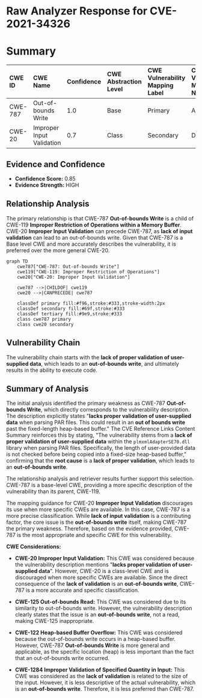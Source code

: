 # Raw Analyzer Response for CVE-2021-34326

# Summary
| CWE ID  | CWE Name                        | Confidence | CWE Abstraction Level | CWE Vulnerability Mapping Label | CWE-Vulnerability Mapping Notes |
| :-------- | :------------------------------ | :--------- | :-------------------- | :------------------------------ | :------------------------------ |
| CWE-787 | Out-of-bounds Write             | 1.0        | Base                  | Primary                         | Allowed                         |
| CWE-20  | Improper Input Validation       | 0.7        | Class                 | Secondary                       | Discouraged                     |

## Evidence and Confidence

*   **Confidence Score:** 0.85
*   **Evidence Strength:** HIGH

## Relationship Analysis
The primary relationship is that CWE-787 **Out-of-bounds Write** is a child of CWE-119 **Improper Restriction of Operations within a Memory Buffer**. CWE-20 **Improper Input Validation** can precede CWE-787, as **lack of input validation** can lead to an out-of-bounds write. Given that CWE-787 is a Base level CWE and more accurately describes the vulnerability, it is preferred over the more general CWE-20.

```mermaid
graph TD
    cwe787["CWE-787: Out-of-bounds Write"]
    cwe119["CWE-119: Improper Restriction of Operations"]
    cwe20["CWE-20: Improper Input Validation"]
    
    cwe787 -->|CHILDOF| cwe119
    cwe20 -->|CANPRECEDE| cwe787
    
    classDef primary fill:#f96,stroke:#333,stroke-width:2px
    classDef secondary fill:#69f,stroke:#333
    classDef tertiary fill:#9e9,stroke:#333
    class cwe787 primary
    class cwe20 secondary
```

## Vulnerability Chain
The vulnerability chain starts with the **lack of proper validation of user-supplied data**, which leads to an **out-of-bounds write**, and ultimately results in the ability to execute code.

## Summary of Analysis
The initial analysis identified the primary weakness as CWE-787 **Out-of-bounds Write**, which directly corresponds to the vulnerability description. The description explicitly states "**lacks proper validation of user-supplied data** when parsing PAR files. This could result in an **out of bounds write** past the fixed-length heap-based buffer." The CVE Reference Links Content Summary reinforces this by stating, "The vulnerability stems from a **lack of proper validation of user-supplied data** within the `plmxmlAdapterSE70.dll` library when parsing PAR files. Specifically, the length of user-provided data is not checked before being copied into a fixed-size heap-based buffer," confirming that the **root cause** is a **lack of proper validation**, which leads to an **out-of-bounds write**.

The relationship analysis and retriever results further support this selection. CWE-787 is a base-level CWE, providing a more specific description of the vulnerability than its parent, CWE-119.

The mapping guidance for CWE-20 **Improper Input Validation** discourages its use when more specific CWEs are available. In this case, CWE-787 is a more precise classification. While **lack of input validation** is a contributing factor, the core issue is the **out-of-bounds write** itself, making CWE-787 the primary weakness. Therefore, based on the evidence provided, CWE-787 is the most appropriate and specific CWE for this vulnerability.

**CWE Considerations:**

*   **CWE-20 Improper Input Validation:** This CWE was considered because the vulnerability description mentions "**lacks proper validation of user-supplied data**". However, CWE-20 is a class-level CWE and is discouraged when more specific CWEs are available. Since the direct consequence of the **lack of validation** is an **out-of-bounds write**, CWE-787 is a more accurate and specific classification.

*   **CWE-125 Out-of-bounds Read:** This CWE was considered due to its similarity to out-of-bounds write. However, the vulnerability description clearly states that the issue is an **out-of-bounds write**, not a read, making CWE-125 inappropriate.

*   **CWE-122 Heap-based Buffer Overflow:** This CWE was considered because the out-of-bounds write occurs in a heap-based buffer. However, CWE-787 **Out-of-bounds Write** is more general and applicable, as the specific location (heap) is less important than the fact that an out-of-bounds write occurred.

*   **CWE-1284 Improper Validation of Specified Quantity in Input:** This CWE was considered as the **lack of validation** is related to the size of the input. However, it is less descriptive of the actual vulnerability, which is an **out-of-bounds write**. Therefore, it is less preferred than CWE-787.
